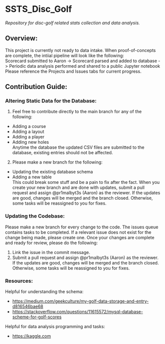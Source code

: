 # SSTS_Disc_Golf
*Repository for disc-golf related stats collection and data analysis.*

## Overview:
This project is currently not ready to data intake. When proof-of-concepts are complete, the intiial pipeline will look like the following:  
Scorecard submitted to Aaron -> Scorecard parsed and added to database -> Periodic data analysis performed and shared to a public Jupyter notebook  
Please reference the Projects and Issues tabs for current progress.

## Contribution Guide:

### Altering Static Data for the Database:
1) Feel free to contribute directly to the main branch for any of the following:
  - Adding a course
  - Adding a layout
  - Adding a player
  - Adding new holes  
Anytime the database the updated CSV files are submitted to the database, existing entries should not be affected.

2) Please make a new branch for the following:
  - Updating the existing database schema
  - Adding a new table  
This could break some stuff and be a pain to fix after the fact. When you create your new branch and are done with updates, submit a pull request and assign @pr1malbyt3s (Aaron) as the reviewer. If the updates are good, changes will be merged and the branch closed. Otherwise, some tasks will be reassigned to you for fixes.

### Updating the Codebase:
Please make a new branch for every change to the code. The issues queue contains tasks to be completed. If a relevant issue does not exist for the change being made, please create one. Once your changes are complete and ready for review, please do the following:
1) Link the issue in the commit message.
2) Submit a pull request and assign @pr1malbyt3s (Aaron) as the reviewer.  
If the updates are good, changes will be merged and the branch closed. Otherwise, some tasks will be reassigned to you for fixes.

### Resources:
Helpful for understanding the schema:
- https://medium.com/geekculture/my-golf-data-storage-and-entry-d816546bae68
- https://stackoverflow.com/questions/11615572/mysql-database-scheme-for-golf-scores

Helpful for data analysis programming and tasks:
- https://kaggle.com
